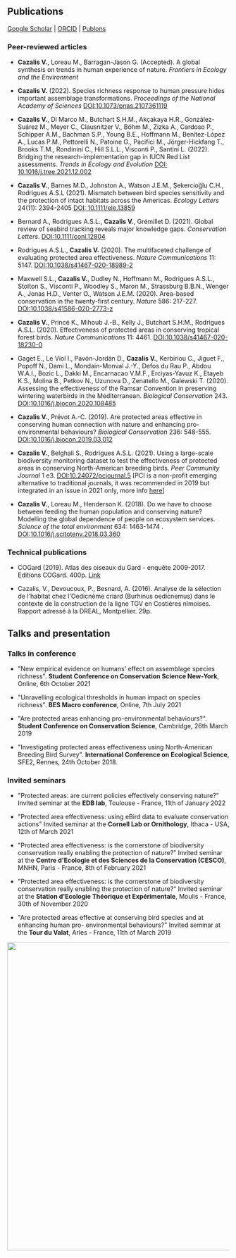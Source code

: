 ## Publications

[Google Scholar](https://scholar.google.com/citations?user=t42adKwAAAAJ&hl=fr&oi=sra)  \|  [ORCID](https://orcid.org/0000-0003-0850-883X)  \|  [Publons](https://publons.com/researcher/1605670/victor-cazalis/)


### Peer-reviewed articles
* **Cazalis V.**, Loreau M., Barragan-Jason G. (Accepted). A global synthesis on trends in human experience of nature. *Frontiers in Ecology and the Environment*

* **Cazalis V.** (2022). Species richness response to human pressure hides important assemblage transformations. *Proceedings of the National Academy of Sciences* [DOI:10.1073/pnas.2107361119](https://www.pnas.org/doi/full/10.1073/pnas.2107361119)

* **Cazalis V.**, Di Marco M., Butchart S.H.M., Akçakaya H.R., González‐Suárez M., Meyer C., Clausnitzer V., Böhm M., Zizka A., Cardoso P., Schipper A.M., Bachman S.P., Young B.E., Hoffmann M., Benítez-López A., Lucas P.M., Pettorelli N., Patoine G., Pacifici M., Jörger-Hickfang T., Brooks T.M., Rondinini C., Hill S.L.L., Visconti P., Santini L. (2022). Bridging the research-implementation gap in IUCN Red List assessments. *Trends in Ecology and Evolution* [DOI: 10.1016/j.tree.2021.12.002](https://www.sciencedirect.com/science/article/pii/S0169534721003372?dgcid=author)

* **Cazalis V.**, Barnes M.D., Johnston A., Watson J.E.M., Şekercioğlu C.H., Rodrigues A.S.L (2021). Mismatch between bird species sensitivity and the protection of intact habitats across the Americas. *Ecology Letters* 24(11): 2394-2405 [DOI: 10.1111/ele.13859](https://onlinelibrary.wiley.com/doi/10.1111/ele.13859) 

* Bernard A., Rodrigues A.S.L., **Cazalis V.**, Grémillet D. (2021). Global review of seabird tracking reveals major knowledge gaps. *Conservation Letters*. [DOI:10.1111/conl.12804](https://conbio.onlinelibrary.wiley.com/doi/full/10.1111/conl.12804)

* Rodrigues A.S.L., **Cazalis V.** (2020). The multifaceted challenge of evaluating protected area effectiveness. *Nature Communications* 11: 5147. [DOI:10.1038/s41467-020-18989-2](https://www.nature.com/articles/s41467-020-18989-2)

* Maxwell S.L., **Cazalis V.**, Dudley N., Hoffmann M., Rodrigues A.S.L., Stolton S., Visconti P., Woodley S., Maron M., Strassburg B.B.N., Wenger A., Jonas H.D., Venter O., Watson J.E.M. (2020). Area-based conservation in the twenty-first century. *Nature* 586: 217-227. [DOI:10.1038/s41586-020-2773-z](https://www.nature.com/articles/s41586-020-2773-z)

* **Cazalis V.**, Princé K., Mihoub J.-B., Kelly J., Butchart S.H.M., Rodrigues A.S.L. (2020). Effectiveness of protected areas in conserving tropical forest birds. *Nature Communications* 11: 4461. [DOI:10.1038/s41467-020-18230-0](https://www.nature.com/articles/s41467-020-18230-0)

* Gaget E., Le Viol I., Pavón-Jordán D., **Cazalis V.**, Kerbiriou C., Jiguet F., Popoff N., Dami L., Mondain-Monval J.-Y., Defos du Rau P., Abdou W.A.I., Bozic L., Dakki M., Encarnacao V.M.F., Erciyas-Yavuz K., Etayeb K.S., Molina B., Petkov N., Uzunova D., Zenatello M., Galewski T. (2020). Assessing the effectiveness of the Ramsar Convention in preserving wintering waterbirds in the Mediterranean. *Biological Conservation* 243. [DOI:10.1016/j.biocon.2020.108485](https://www.sciencedirect.com/science/article/pii/S0006320719315332?dgcid=author)

* **Cazalis V.**, Prévot A.-C. (2019). Are protected areas effective in conserving human connection with nature and enhancing pro-environmental behaviours? *Biological Conservation* 236: 548-555. [DOI:10.1016/j.biocon.2019.03.012](https://doi.org/10.1016/j.biocon.2019.03.012)

* **Cazalis V.**, Belghali S., Rodrigues A.S.L. (2021). Using a large-scale biodiversity monitoring dataset to test the effectiveness of protected areas in conserving North-American breeding birds. *Peer Community Journal* 1 e3. [DOI:10.24072/pcjournal.5](https://peercommunityjournal.org/articles/10.24072/pcjournal.5/) [PCI is a non-profit emerging alternative to traditional journals, it was recommended in 2019 but integrated in an issue in 2021 only, more info [here](https://peercommunityin.org)]

* **Cazalis V.**, Loreau M., Henderson K. (2018). Do we have to choose between feeding the human population and conserving nature? Modelling the global dependence of people on ecosystem services. *Science of the total environment* 634: 1463-1474 . [DOI:10.1016/j.scitotenv.2018.03.360](https://doi.org/10.1016/j.scitotenv.2018.03.360)


### Technical publications
* COGard (2019). Atlas des oiseaux du Gard - enquête 2009-2017. Editions COGard. 400p. [Link](http://cogard.org/atlas/atlas-des-oiseaux-du-gard-vente/)

* Cazalis, V., Devoucoux, P., Besnard, A. (2016). Analyse de la sélection de l'habitat chez l'Oedicnème criard (Burhinus oedicnemus) dans le contexte de la construction de la ligne TGV en Costières nîmoises. Rapport adressé à la DREAL, Montpellier. 29p.


## Talks and presentation

### Talks in conference
 * "New empirical evidence on humans’ effect on assemblage species richness". **Student Conference on Conservation Science New-York**, Online, 6th October 2021

 * "Unravelling ecological thresholds in human impact on species richness". **BES Macro conference**, Online, 7th July 2021
 
 * "Are protected areas enhancing pro-environmental behaviours?". **Student Conference on Conservation Science**, Cambridge, 26th March 2019

 * "Investigating protected areas effectiveness using North-American Breeding Bird Survey". **International Conference on Ecological Science**, SFE2, Rennes, 24th October 2018.

### Invited seminars
* "Protected areas: are current policies effectively conserving nature?" Invited seminar at the **EDB lab**, Toulouse - France, 11th of January 2022
 
* "Protected area effectiveness: using eBird data to evaluate conservation actions" Invited seminar at the **Cornell Lab or Ornithology**, Ithaca - USA, 12th of March 2021
 
* "Protected area effectiveness: is the cornerstone of biodiversity conservation really enabling the protection of nature?" Invited seminar at the **Centre d'Ecologie et des Sciences de la Conservation (CESCO)**, MNHN, Paris - France, 8th of February 2021

* "Protected area effectiveness: is the cornerstone of biodiversity conservation really enabling the protection of nature?" Invited seminar at the **Station d'Ecologie Théorique et Expérimentale**, Moulis - France, 30th of November 2020

* "Are protected areas effective at conserving bird species and at enhancing human pro- environmental behaviours?" Invited seminar at the **Tour du Valat**, Arles - France, 11th of March 2019



<img src="https://victorcazalis.github.io/LongTailedTit2.jpg"  align="center" width="700">
